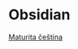 # Obsidian
[Maturita čeština](https://bakterio.github.io/pages/gjb/%C4%8De%C5%A1tina/maturita-%C4%8Detba.html)
